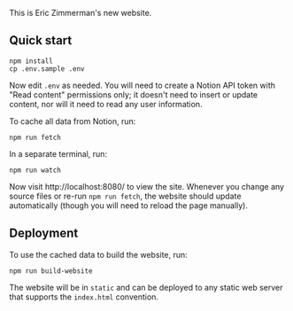 This is Eric Zimmerman's new website.

## Quick start

```
npm install
cp .env.sample .env
```

Now edit `.env` as needed. You will need to create a Notion API token with
"Read content" permissions only; it doesn't need to insert or update content,
nor will it need to read any user information.

To cache all data from Notion, run:

```
npm run fetch
```

In a separate terminal, run:

```
npm run watch
```

Now visit http://localhost:8080/ to view the site. Whenever you change any
source files or re-run `npm run fetch`, the website should update automatically
(though you will need to reload the page manually).

## Deployment

To use the cached data to build the website, run:

```
npm run build-website
```

The website will be in `static` and can be deployed to any static web server
that supports the `index.html` convention.
